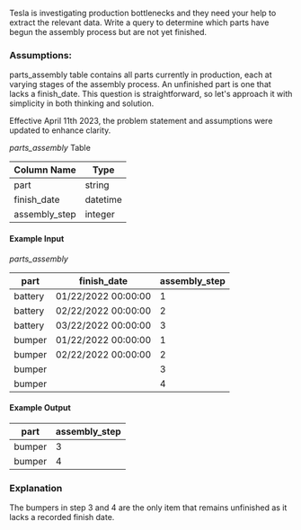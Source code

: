 Tesla is investigating production bottlenecks and they need your help to extract the relevant data. Write a query to determine which parts have begun the assembly process but are not yet finished.

### Assumptions:

parts_assembly table contains all parts currently in production, each at varying stages of the assembly process.
An unfinished part is one that lacks a finish_date.
This question is straightforward, so let's approach it with simplicity in both thinking and solution.

Effective April 11th 2023, the problem statement and assumptions were updated to enhance clarity.

*parts_assembly* Table

| Column Name	| Type |
| - | - |
| part	| string |
| finish_date	| datetime |
| assembly_step	| integer |
 
#### Example Input
*parts_assembly*

| part	| finish_date	| assembly_step |
| - | - | - |
| battery	| 01/22/2022 00:00:00	| 1 |
| battery	| 02/22/2022 00:00:00	| 2 |
| battery	| 03/22/2022 00:00:00	| 3 |
| bumper	| 01/22/2022 00:00:00	| 1 |
| bumper	| 02/22/2022 00:00:00	| 2 |
| bumper	| 	| 3 |
| bumper	| 	| 4 |

#### Example Output

| part	| assembly_step |
| - | - |
| bumper	| 3 |
| bumper	| 4 |

### Explanation

The bumpers in step 3 and 4 are the only item that remains unfinished as it lacks a recorded finish date.